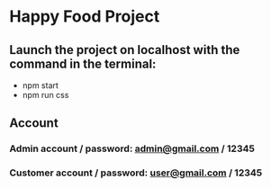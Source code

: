 # Happy Food Project

## Launch the project on localhost with the command in the terminal:
- npm start
- npm run css

## Account
### Admin account / password: admin@gmail.com / 12345
### Customer account / password: user@gmail.com / 12345


